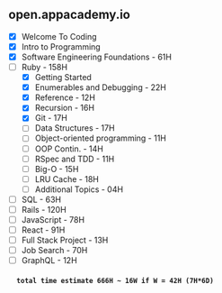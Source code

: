 
## open.appacademy.io
* [x] Welcome To Coding
* [x] Intro to Programming
* [x] Software Engineering Foundations  - 61H
* [ ] Ruby                              - 158H
  * [x] Getting Started
  * [x] Enumerables and Debugging     - 22H
  * [x] Reference                     - 12H
  * [x] Recursion                     - 16H
  * [x] Git                           - 17H
  * [ ] Data Structures               - 17H
  * [ ] Object-oriented programming   - 11H
  * [ ] OOP Contin.                   - 14H
  * [ ] RSpec and TDD                 - 11H
  * [ ] Big-O                         - 15H
  * [ ] LRU Cache                     - 18H
  * [ ] Additional Topics             - 04H
* [ ] SQL                             - 63H
* [ ] Rails                           - 120H
* [ ] JavaScript                      - 78H
* [ ] React                           - 91H
* [ ] Full Stack Project              - 13H
* [ ] Job Search                      - 70H
* [ ] GraphQL                         - 12H

#### `  total time estimate 666H ~ 16W if W = 42H (7H*6D)  `